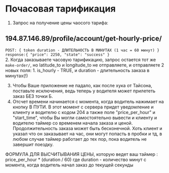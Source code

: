 # Почасовая тарификация

1. Запрос на получение цены чаосого тарифа: <br />

## 194.87.146.89/profile/account/get-hourly-price/ <br />
`POST: {
  token
  duration - ДЛИТЕЛЬНОСТЬ В МИНУТАХ (1 час = 60 минут)
}
response:{
    "price": 2250,
    "state": "success"
}` <br />
2. Когда заказываете часовую тарификацию, запрос остается тот же `make-order/`, но latitude_to и longitude_to не отправляете, и отправляете 2 новых поля: 1. is_hourly - TRUE, и duration - длительность заказа в минутах(!) <br />

3. Чтобы Ваше приложение не падало, как после хука от Тайсона, поставьте исключения, ведь теперь у водителя может прилететь заказ БЕЗ точки Б. <br />
4. Отсчет времени начинается с момента, когда водитель нажимает на кнопку В ПУТИ. В этот момент с сервера придет уведомление и клиенту и водителю с кодом 204 а также полe "price_per_hour" и "start_time", чтобы Вы могли самостоятельно вывести и клиенту и водителю таймер со временем начала заказа и ценой. Продолжительность заказа может быть бесконечной. Хоть клиент и указал что он заказывает на час, они могут попасть в пробки и тд, в любом случае таймер работает до тех пор, пока водитель не завершит поездку. <br />

ФОРМУЛА ДЛЯ ВЫСЧИТЫВАНИЯ ЦЕНЫ, которую ведет ваш таймер : price_per_hour * (duration / 60)
где duration - количество минут с момента, когда водитель начал заказ до текущей секунды <br />
